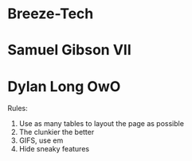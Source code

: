 # Breeze-Tech

# Samuel Gibson VII
# Dylan Long OwO

Rules:

1. Use as many tables to layout the page as possible
2. The clunkier the better
3. GIFS, use em
4. Hide sneaky features
